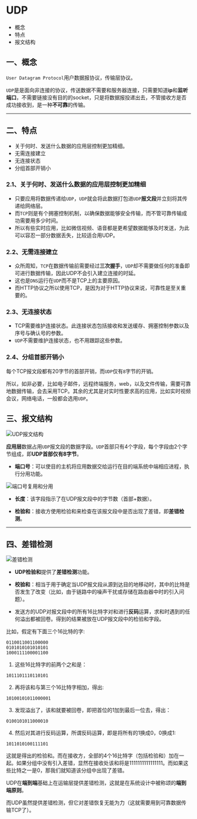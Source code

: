 # UDP

- 概念
- 特点
- 报文结构


## 一、概念

`User Datagram Protocol`用户数据报协议，传输层协议。

`UDP`是是面向非连接的协议，传送数据不需要和服务器连接，只需要知道**ip**和**监听端口**，不需要链接没有目的的socket，只是将数据报投递出去，不管接收方是否成功接收到，是一种**不可靠**的传输。

---

## 二、特点

- 关于何时、发送什么数据的应用层控制更加精细。
- 无需连接建立
- 无连接状态
- 分组首部开销小

### 2.1、关于何时、发送什么数据的应用层控制更加精细

- 只要应用将数据传递给`UDP`，`UDP`就会将此数据打包进`UDP`**报文段**并立刻将其传递给网络层。
- 而`TCP`则是有个拥塞控制机制，以确保数据能够安全传输，而不管可靠传输成功需要用多少时间。
- 所以有些实时应用，比如微信视频、语音都是更希望数据能够及时发送，为此可以容忍一部分数据丢失，比较适合用UDP。

### 2.2、无需连接建立

- 众所周知，`TCP`在数据传输前需要经过**三次握手**，`UDP`却不需要做任何的准备即可进行数据传输，因此UDP不会引入建立连接的时延。
- 这也是`DNS`运行在`UDP`而不是TCP上的主要原因。
- 而HTTP协议之所以使用TCP，是因为对于HTTP协议来说，可靠性是至关重要的。

### 2.3、无连接状态

- TCP需要维护连接状态。此连接状态包括接收和发送缓存、拥塞控制参数以及序号与确认号的参数。
- `UDP`不需要维护连接状态，也不用跟踪这些参数。

### 2.4、分组首部开销小

每个TCP报文段都有20字节的首部开销，而`UDP`仅有`8`字节的开销。

所以，如非必要，比如电子邮件，远程终端服务，web，以及文件传输，需要可靠地数据传输，会去采用TCP。其余的尤其是对实时性要求高的应用，比如实时视频会议，网络电话，一般都会选用`UDP`。

## 三、报文结构

![UDP报文结构]()

**应用层**数据占用`UDP`报文段的数据字段。`UDP`首部只有4个字段，每个字段由2个字节组成，即**UDP首部仅有8字节**。

- **端口号**：可以使目的主机将应用数据交给运行在目的端系统中端相应进程，执行分用功能。

![端口号复用和分用]()

- **长度**：该字段指示了在UDP报文段中的字节数（首部+数据）。

- **检验和**：接收方使用检验和来检查在该报文段中是否出现了差错，即**差错检测**。

---

## 四、差错检测

![差错检测]()

- **UDP检验和**提供了**差错检测**功能。

- **校验和**：相当于用于确定当UDP报文段从源到达目的地移动时，其中的比特是否发生了改变（比如，由于链路中的噪声干扰或存储在路由器中时的引入问题）。

- 发送方的UDP对报文段中的所有16比特字对和进行**反码**运算，求和时遇到的任何溢出都被回卷。得到的结果被放在UDP报文段中的检验和字段。

比如，假定有下面三个16比特的字:

```
0110011001100000
0101010101010101
1000111100001100
```

1. 这些16比特字的前两个之和是：

```
1011101110110101
```

2. 再将该和与第三个16比特字相加，得出:

```
10100101011000001
```

3. 发现溢出了，该和就要被回卷，即把首位的1加到最后一位去，得出：

```
0100101011000010
```

4. 然后对其进行反码运算，所谓反码运算，即是将所有的1换成0，0换成1:

```
1011010100111101
```

这就是得出的检验和。而在接收方，全部的4个16比特字（包括检验和）加在一起。如果分组中没有引入差错，显然在接收处该和将是1111111111111111。而如果这些比特之一是0，那我们就知道该分组中出现了差错。

UDP在**端到端**基础上在运输层提供差错检测，这就是在系统设计中被称颂的**端到端原则**。

而UDP虽然提供差错检测，但它对差错恢复无能为力（这就需要用到可靠数据传输TCP了）。

